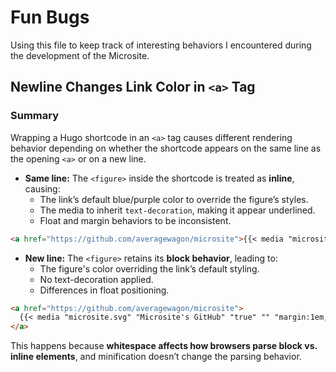 # Fun Bugs

Using this file to keep track of interesting behaviors I encountered during the
development of the Microsite.

## Newline Changes Link Color in `<a>` Tag

### **Summary**

Wrapping a Hugo shortcode in an `<a>` tag causes different rendering behavior
depending on whether the shortcode appears on the same line as the opening `<a>`
or on a new line.

- **Same line:** The `<figure>` inside the shortcode is treated as **inline**,
  causing:
  - The link’s default blue/purple color to override the figure’s styles.
  - The media to inherit `text-decoration`, making it appear underlined.
  - Float and margin behaviors to be inconsistent.

```md
<a href="https://github.com/averagewagon/microsite">{{< media "microsite.svg" "Microsite's GitHub" "true" "" "margin:1em;max-width:20%;min-width:40px;float:right;" >}}</a>
```

- **New line:** The `<figure>` retains its **block behavior**, leading to:
  - The figure's color overriding the link’s default styling.
  - No text-decoration applied.
  - Differences in float positioning.

```md
<a href="https://github.com/averagewagon/microsite">
  {{< media "microsite.svg" "Microsite's GitHub" "true" "" "margin:1em;max-width:20%;min-width:40px;float:right;" >}}
</a>
```

This happens because **whitespace affects how browsers parse block vs. inline
elements**, and minification doesn’t change the parsing behavior.
